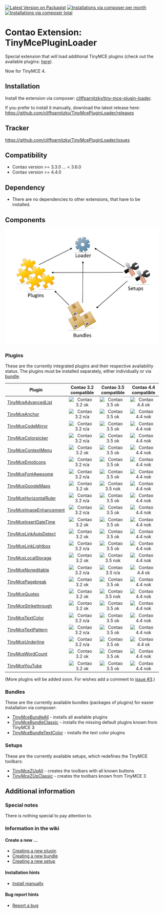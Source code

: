 [![Latest Version on Packagist](http://img.shields.io/packagist/v/cliffparnitzky/tiny-mce-plugin-loader.svg?style=flat)](https://packagist.org/packages/cliffparnitzky/tiny-mce-plugin-loader)
[![Installations via composer per month](http://img.shields.io/packagist/dm/cliffparnitzky/tiny-mce-plugin-loader.svg?style=flat)](https://packagist.org/packages/cliffparnitzky/tiny-mce-plugin-loader)
[![Installations via composer total](http://img.shields.io/packagist/dt/cliffparnitzky/tiny-mce-plugin-loader.svg?style=flat)](https://packagist.org/packages/cliffparnitzky/tiny-mce-plugin-loader)

Contao Extension: TinyMcePluginLoader
=====================================

Special extension that will load additional TinyMCE plugins (check out the available plugins: [here](#plugins)).

Now for TinyMCE 4.


Installation
------------

Install the extension via composer: [cliffparnitzky/tiny-mce-plugin-loader](https://packagist.org/packages/cliffparnitzky/tiny-mce-plugin-loader).

If you prefer to install it manually, download the latest release here: https://github.com/cliffparnitzky/TinyMcePluginLoader/releases



Tracker
-------

https://github.com/cliffparnitzky/TinyMcePluginLoader/issues


Compatibility
-------------

- Contao version >= 3.3.0 ... <  3.6.0
- Contao version >= 4.4.0


Dependency
----------

- There are no dependencies to other extensions, that have to be installed.


Components
----------

![Components](components.png)


### Plugins

These are the currently integrated plugins and their respective availability status. The plugins must be installed separately, either individually or via [bundle](#bundles).

| Plugin                                                                               | Contao 3.2 compatible                                                                    | Contao 3.5 compatible                                                                    | Contao 4.4 compatible                                                              |
| ------------------------------------------------------------------------------------ | :--------------------------------------------------------------------------------------: | :--------------------------------------------------------------------------------------: | :--------------------------------------------------------------------------------: |
| [TinyMceAdvancedList](https://github.com/cliffparnitzky/TinyMceAdvancedList)         | ![Contao 3.2 ok](http://img.shields.io/badge/Contao%203.2-ok-green.svg?style=flat)       | ![Contao 3.5 ok](http://img.shields.io/badge/Contao%203.5-ok-green.svg?style=flat)       | ![Contao 4.4 ok](http://img.shields.io/badge/Contao%204.4-ok-green.svg?style=flat) |
| [TinyMceAnchor](https://github.com/cliffparnitzky/TinyMceAnchor)                     | ![Contao 3.2 n/a](http://img.shields.io/badge/Contao%203.2-n/a-lightgrey.svg?style=flat) | ![Contao 3.5 ok](http://img.shields.io/badge/Contao%203.5-ok-green.svg?style=flat)       | ![Contao 4.4 nok](http://img.shields.io/badge/Contao%204.4-nok-red.svg?style=flat) |
| [TinyMceCodeMirror](https://github.com/cliffparnitzky/TinyMceCodeMirror)             | ![Contao 3.2 n/a](http://img.shields.io/badge/Contao%203.2-n/a-lightgrey.svg?style=flat) | ![Contao 3.5 ok](http://img.shields.io/badge/Contao%203.5-ok-green.svg?style=flat)       | ![Contao 4.4 nok](http://img.shields.io/badge/Contao%204.4-nok-red.svg?style=flat) |
| [TinyMceColorpicker](https://github.com/cliffparnitzky/TinyMceColorpicker)           | ![Contao 3.2 n/a](http://img.shields.io/badge/Contao%203.2-n/a-lightgrey.svg?style=flat) | ![Contao 3.5 ok](http://img.shields.io/badge/Contao%203.5-ok-green.svg?style=flat)       | ![Contao 4.4 nok](http://img.shields.io/badge/Contao%204.4-nok-red.svg?style=flat) |
| [TinyMceContextMenu](https://github.com/cliffparnitzky/TinyMceContextMenu)           | ![Contao 3.2 ok](http://img.shields.io/badge/Contao%203.2-ok-green.svg?style=flat)       | ![Contao 3.5 ok](http://img.shields.io/badge/Contao%203.5-ok-green.svg?style=flat)       | ![Contao 4.4 nok](http://img.shields.io/badge/Contao%204.4-nok-red.svg?style=flat) |
| [TinyMceEmoticons](https://github.com/cliffparnitzky/TinyMceEmoticons)               | ![Contao 3.2 n/a](http://img.shields.io/badge/Contao%203.2-n/a-lightgrey.svg?style=flat) | ![Contao 3.5 ok](http://img.shields.io/badge/Contao%203.5-ok-green.svg?style=flat)       | ![Contao 4.4 nok](http://img.shields.io/badge/Contao%204.4-nok-red.svg?style=flat) | 
| [TinyMceFontAwesome](https://github.com/cliffparnitzky/TinyMceFontAwesome)           | ![Contao 3.2 n/a](http://img.shields.io/badge/Contao%203.2-n/a-lightgrey.svg?style=flat) | ![Contao 3.5 ok](http://img.shields.io/badge/Contao%203.5-ok-green.svg?style=flat)       | ![Contao 4.4 nok](http://img.shields.io/badge/Contao%204.4-nok-red.svg?style=flat) |
| [TinyMceGoogleMaps](https://github.com/cliffparnitzky/TinyMceGoogleMaps)             | ![Contao 3.2 ok](http://img.shields.io/badge/Contao%203.2-ok-green.svg?style=flat)       | ![Contao 3.5 nok](http://img.shields.io/badge/Contao%203.5-nok-red.svg?style=flat)       | ![Contao 4.4 nok](http://img.shields.io/badge/Contao%204.4-nok-red.svg?style=flat) |
| [TinyMceHorizontalRuler](https://github.com/cliffparnitzky/TinyMceHorizontalRuler)   | ![Contao 3.2 n/a](http://img.shields.io/badge/Contao%203.2-n/a-lightgrey.svg?style=flat) | ![Contao 3.5 ok](http://img.shields.io/badge/Contao%203.5-ok-green.svg?style=flat)       | ![Contao 4.4 nok](http://img.shields.io/badge/Contao%204.4-nok-red.svg?style=flat) | 
| [TinyMceImageEnhancement](https://github.com/cliffparnitzky/TinyMceImageEnhancement) | ![Contao 3.2 n/a](http://img.shields.io/badge/Contao%203.2-n/a-lightgrey.svg?style=flat) | ![Contao 3.5 ok](http://img.shields.io/badge/Contao%203.5-ok-green.svg?style=flat)       | ![Contao 4.4 nok](http://img.shields.io/badge/Contao%204.4-nok-red.svg?style=flat) | 
| [TinyMceInsertDateTime](https://github.com/cliffparnitzky/TinyMceInsertDateTime)     | ![Contao 3.2 ok](http://img.shields.io/badge/Contao%203.2-ok-green.svg?style=flat)       | ![Contao 3.5 ok](http://img.shields.io/badge/Contao%203.5-ok-green.svg?style=flat)       | ![Contao 4.4 nok](http://img.shields.io/badge/Contao%204.4-nok-red.svg?style=flat) |
| [TinyMceLinkAutoDetect](https://github.com/cliffparnitzky/TinyMceLinkAutoDetect)     | ![Contao 3.2 ok](http://img.shields.io/badge/Contao%203.2-ok-green.svg?style=flat)       | ![Contao 3.5 ok](http://img.shields.io/badge/Contao%203.5-ok-green.svg?style=flat)       | ![Contao 4.4 nok](http://img.shields.io/badge/Contao%204.4-nok-red.svg?style=flat) |
| [TinyMceLinkLightbox](https://github.com/cliffparnitzky/TinyMceLinkLightbox)         | ![Contao 3.2 n/a](http://img.shields.io/badge/Contao%203.2-n/a-lightgrey.svg?style=flat) | ![Contao 3.5 ok](http://img.shields.io/badge/Contao%203.5-ok-green.svg?style=flat)       | ![Contao 4.4 nok](http://img.shields.io/badge/Contao%204.4-nok-red.svg?style=flat) | 
| [TinyMceLocalStorage](https://github.com/cliffparnitzky/TinyMceLocalStorage)         | ![Contao 3.2 ok](http://img.shields.io/badge/Contao%203.2-ok-green.svg?style=flat)       | ![Contao 3.5 nok](http://img.shields.io/badge/Contao%203.5-nok-red.svg?style=flat)       | ![Contao 4.4 nok](http://img.shields.io/badge/Contao%204.4-nok-red.svg?style=flat) |
| [TinyMceNoneditable](https://github.com/cliffparnitzky/TinyMceNoneditable)           | ![Contao 3.2 n/a](http://img.shields.io/badge/Contao%203.2-n/a-lightgrey.svg?style=flat) | ![Contao 3.5 n/a](http://img.shields.io/badge/Contao%203.5-n/a-lightgrey.svg?style=flat) | ![Contao 4.4 ok](http://img.shields.io/badge/Contao%204.4-ok-green.svg?style=flat) |
| [TinyMcePagebreak](https://github.com/cliffparnitzky/TinyMcePagebreak)               | ![Contao 3.2 ok](http://img.shields.io/badge/Contao%203.2-ok-green.svg?style=flat)       | ![Contao 3.5 ok](http://img.shields.io/badge/Contao%203.5-ok-green.svg?style=flat)       | ![Contao 4.4 nok](http://img.shields.io/badge/Contao%204.4-nok-red.svg?style=flat) |
| [TinyMceQuotes](https://github.com/cliffparnitzky/TinyMceQuotes)                     | ![Contao 3.2 ok](http://img.shields.io/badge/Contao%203.2-ok-green.svg?style=flat)       | ![Contao 3.5 nok](http://img.shields.io/badge/Contao%203.5-nok-red.svg?style=flat)       | ![Contao 4.4 nok](http://img.shields.io/badge/Contao%204.4-nok-red.svg?style=flat) |
| [TinyMceStrikethrough](https://github.com/cliffparnitzky/TinyMceStrikethrough)       | ![Contao 3.2 ok](http://img.shields.io/badge/Contao%203.2-ok-green.svg?style=flat)       | ![Contao 3.5 ok](http://img.shields.io/badge/Contao%203.5-ok-green.svg?style=flat)       | ![Contao 4.4 nok](http://img.shields.io/badge/Contao%204.4-nok-red.svg?style=flat) |
| [TinyMceTextColor](https://github.com/cliffparnitzky/TinyMceTextColor)               | ![Contao 3.2 n/a](http://img.shields.io/badge/Contao%203.2-n/a-lightgrey.svg?style=flat) | ![Contao 3.5 ok](http://img.shields.io/badge/Contao%203.5-ok-green.svg?style=flat)       | ![Contao 4.4 nok](http://img.shields.io/badge/Contao%204.4-nok-red.svg?style=flat) |
| [TinyMceTextPattern](https://github.com/cliffparnitzky/TinyMceTextPattern)           | ![Contao 3.2 n/a](http://img.shields.io/badge/Contao%203.2-n/a-lightgrey.svg?style=flat) | ![Contao 3.5 ok](http://img.shields.io/badge/Contao%203.5-ok-green.svg?style=flat)       | ![Contao 4.4 nok](http://img.shields.io/badge/Contao%204.4-nok-red.svg?style=flat) |
| [TinyMceUnderline](https://github.com/cliffparnitzky/TinyMceUnderline)               | ![Contao 3.2 n/a](http://img.shields.io/badge/Contao%203.2-n/a-lightgrey.svg?style=flat) | ![Contao 3.5 ok](http://img.shields.io/badge/Contao%203.5-ok-green.svg?style=flat)       | ![Contao 4.4 ok](http://img.shields.io/badge/Contao%204.4-ok-green.svg?style=flat) |
| [TinyMceWordCount](https://github.com/cliffparnitzky/TinyMceWordCount)               | ![Contao 3.2 ok](http://img.shields.io/badge/Contao%203.2-ok-green.svg?style=flat)       | ![Contao 3.5 ok](http://img.shields.io/badge/Contao%203.5-ok-green.svg?style=flat)       | ![Contao 4.4 nok](http://img.shields.io/badge/Contao%204.4-nok-red.svg?style=flat) |
| [TinyMceYouTube](https://github.com/cliffparnitzky/TinyMceYouTube)                   | ![Contao 3.2 ok](http://img.shields.io/badge/Contao%203.2-ok-green.svg?style=flat)       | ![Contao 3.5 ok](http://img.shields.io/badge/Contao%203.5-ok-green.svg?style=flat)       | ![Contao 4.4 nok](http://img.shields.io/badge/Contao%204.4-nok-red.svg?style=flat) |

(More plugins will be added soon. For wishes add a comment to [issue #3](https://github.com/cliffparnitzky/TinyMcePluginLoader/issues/3).)


### Bundles

These are the currently available bundles (packages of plugins) for easier installation via composer:

- [TinyMceBundleAll](https://github.com/cliffparnitzky/TinyMceBundleAll) - installs all available plugins
- [TinyMceBundleClassic](https://github.com/cliffparnitzky/TinyMceBundleClassic) - installs the missing default plugins known from TinyMCE 3
- [TinyMceBundleTextColor](https://github.com/cliffparnitzky/TinyMceBundleTextColor) - installs the text color plugins


### Setups

These are the currently available setups, which redefines the TinyMCE toolbars:

- [TinyMceZUpAll](https://github.com/cliffparnitzky/TinyMceZUpAll) - creates the toolbars with all known buttons
- [TinyMceZUpClassic](https://github.com/cliffparnitzky/TinyMceZUpClassic) - creates the toolbars known from TinyMCE 3


Additional information
----------------------

### Special notes

There is nothing special to pay attention to.

### Information in the wiki

#### Create a new ...

* [Creating a new plugin](https://github.com/cliffparnitzky/TinyMcePluginLoader/wiki/Creating-a-new-plugin)
* [Creating a new bundle](https://github.com/cliffparnitzky/TinyMcePluginLoader/wiki/Creating-a-new-bundle)
* [Creating a new setup](https://github.com/cliffparnitzky/TinyMcePluginLoader/wiki/Creating-a-new-setup)

#### Installation hints
* [Install manually](https://github.com/cliffparnitzky/TinyMcePluginLoader/wiki/Install-manually)

#### Bug report hints

* [Report a bug](https://github.com/cliffparnitzky/TinyMcePluginLoader/wiki/Report-a-bug)

